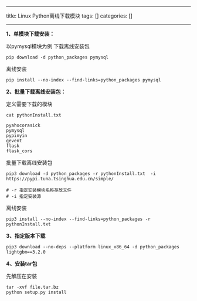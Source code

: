 
--- 
title:  Linux Python离线下载模块 
tags: []
categories: [] 

---
**1、单模块下载安装：**

以pymysql模块为例 下载离线安装包

```
pip download -d python_packages pymysql

```

离线安装

```
pip install --no-index --find-links=python_packages pymysql

```

**2、批量下载离线安装包：**

定义需要下载的模块

```
cat pythonInstall.txt 

pyahocorasick
pymysql
pypinyin
gevent
flask
flask_cors

```

批量下载离线安装包

```
pip3 download -d python_packages -r pythonInstall.txt  -i https://pypi.tuna.tsinghua.edu.cn/simple/

# -r 指定安装模块名称存放文件
# -i 指定安装源

```

离线安装

```
pip3 install --no-index --find-links=python_packages -r pythonInstall.txt

```

**3、指定版本下载**

```
pip3 download --no-deps --platform linux_x86_64 -d python_packages lightgbm==3.2.0

```

**4、安装tar包**

先解压在安装

```
tar -xvf file.tar.bz
python setup.py install

```

